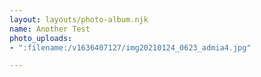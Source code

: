 ```yaml
---
layout: layouts/photo-album.njk
name: Another Test
photo_uploads:
- ":filename:/v1636407127/img20210124_0623_admia4.jpg"

---
```

